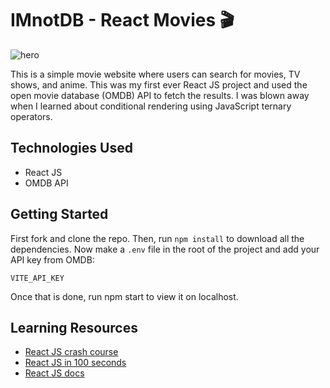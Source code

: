 # IMnotDB - React Movies 🎬

![hero](https://github.com/anav5704/Movie-React/blob/main/docs/imnotdb.png)

This is a simple movie website where users can search for movies, TV shows, and anime. This was my first ever React JS project and used the open movie database  (OMDB) API to fetch the results. I was blown away when I learned about conditional rendering using JavaScript ternary operators.

## Technologies Used

- React JS
- OMDB API

## Getting Started

First fork and clone the repo. Then, run ```npm install``` to download all the dependencies. Now make a ```.env``` file in the root of the project and add your API key from OMDB:

```
VITE_API_KEY
```

Once that is done, run npm start to view it on localhost.

## Learning Resources

- [React JS crash course](https://www.youtube.com/watch?v=b9eMGE7QtTk)
- [React JS in 100 seconds](https://www.youtube.com/watch?v=HyWYpM_S-2c)
- [React JS docs](https://react.dev/)

